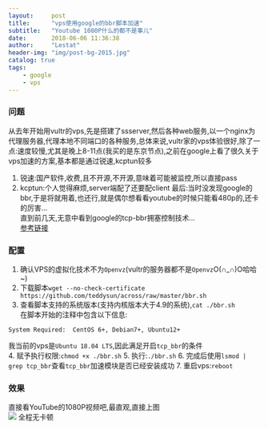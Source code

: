 ```yaml
---
layout:     post
title:      "vps使用google的bbr脚本加速"
subtitle:   "Youtube 1080P什么的都不是事儿"
date:       2018-06-06 11:36:38
author:     "Lestat"
header-img: "img/post-bg-2015.jpg"
catalog: true
tags:
    - google
    - vps
---
```



### 问题
从去年开始用vultr的vps,先是搭建了ssserver,然后各种web服务,以一个nginx为代理服务器,代理本地不同端口的各种服务,总体来说,vultr家的vps体验很好,除了一点:速度较慢,尤其是晚上8-11点(我买的是东京节点),之前在google上看了很久关于vps加速的方案,基本都是通过锐速,kcptun较多  
1. 锐速:国产软件,收费,且不开源,不开源,意味着可能被监控,所以直接pass  
2. kcptun:个人觉得麻烦,server端配了还要配client
最后:当时没发现google的bbr,于是将就用着,也还行,就是偶尔想看看youtube的时候只能看480p的,还卡的厉害...  
直到前几天,无意中看到google的tcp-bbr拥塞控制技术...  
[参考链接](https://github.com/google/bbr)

### 配置
1. 确认VPS的虚拟化技术不为`Openvz`(vultr的服务器都不是`Openvz`O(∩_∩)O哈哈~)
2. 下载脚本`wget --no-check-certificate https://github.com/teddysun/across/raw/master/bbr.sh`
3. 查看脚本支持的系统版本(支持内核版本大于4.9的系统),`cat ./bbr.sh`  
在脚本开始的注释中包含以下信息:
```shell
System Required:  CentOS 6+, Debian7+, Ubuntu12+
```

我当前的vps是`Ubuntu 18.04 LTS`,因此满足开启`tcp_bbr`的条件  
4. 赋予执行权限:`chmod +x ./bbr.sh`
5. 执行:`./bbr.sh`
6. 完成后使用`lsmod | grep tcp_bbr`查看`tcp_bbr`加速模块是否已经安装成功
7. 重启vps:`reboot`

### 效果
直接看YouTube的1080P视频吧,最直观,直接上图  
![](https://lestat.b0.upaiyun.com/blog/bbr_speed.jpg)
全程无卡顿  